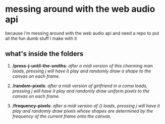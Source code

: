 # messing around with the web audio api

because i'm messing around with the web audio api and need a repo to put all the fun dumb stuff i make with it

## what's inside the folders

1. **/press-j-until-the-smiths**: *after a midi version of this charming man loads, pressing j will have it play and randomly draw a shape to the canvas on each frame.*

2. **/random-pixels**: *after a midi version of girlfriend in a coma loads, pressing j will have it play and randomly draw uniform pixels to the canvas on each frame.*

3. **/frequency-pixels**: *after a midi version of () loads, pressing j will have it play and randomly draw pixels whose shapes are determined by the frequency of the current frame onto the canvas.*
